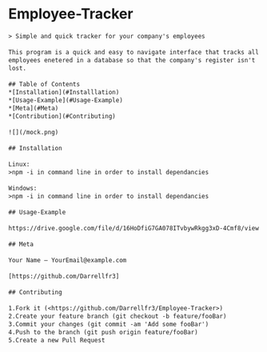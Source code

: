 # Employee-Tracker
    > Simple and quick tracker for your company's employees
        
    This program is a quick and easy to navigate interface that tracks all employees enetered in a database so that the company's register isn't lost.
    
    ## Table of Contents
    *[Installation](#Installlation)
    *[Usage-Example](#Usage-Example)
    *[Meta](#Meta)
    *[Contribution](#Contributing)
        
    ![](/mock.png)
        
    ## Installation
        
    Linux:
    >npm -i in command line in order to install dependancies
        
    Windows:
    >npm -i in command line in order to install dependancies
        
    ## Usage-Example
        
    https://drive.google.com/file/d/16HoDfiG7GA078ITvbywRkgg3xD-4Cmf8/view 

    ## Meta
        
    Your Name – YourEmail@example.com
        
    [https://github.com/Darrellfr3]
        
    ## Contributing
        
    1.Fork it (<https://github.com/Darrellfr3/Employee-Tracker>)
    2.Create your feature branch (git checkout -b feature/fooBar)
    3.Commit your changes (git commit -am 'Add some fooBar')
    4.Push to the branch (git push origin feature/fooBar)
    5.Create a new Pull Request
    